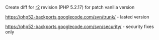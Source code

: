 Create diff for [r2](https://code.google.com/p/php52-backports/source/detail?r=2) revision (PHP 5.2.17) for patch vanilla version


https://php52-backports.googlecode.com/svn/trunk/ - lasted version

https://php52-backports.googlecode.com/svn/security/ - security fixes only